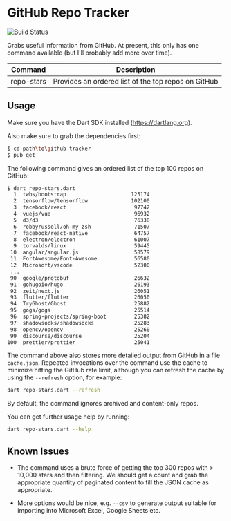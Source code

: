 # GitHub Repo Tracker

[![Build Status](https://travis-ci.org/timsneath/github-tracker.svg?branch=master)](https://travis-ci.org/timsneath/github-tracker)

Grabs useful information from GitHub. At present, this only has one command
available (but I'll probably add more over time).

| Command    | Description                                         |
|------------|-----------------------------------------------------|
| repo-stars | Provides an ordered list of the top repos on GitHub |

## Usage

Make sure you have the Dart SDK installed (<https://dartlang.org>).

Also make sure to grab the dependencies first:

```bash
$ cd path\to\github-tracker
$ pub get
```

The following command gives an ordered list of the top 100 repos on GitHub:

```bash
$ dart repo-stars.dart
  1  twbs/bootstrap                     125174
  2  tensorflow/tensorflow              102100
  3  facebook/react                      97742
  4  vuejs/vue                           96932
  5  d3/d3                               76338
  6  robbyrussell/oh-my-zsh              71507
  7  facebook/react-native               64757
  8  electron/electron                   61007
  9  torvalds/linux                      59445
 10  angular/angular.js                  58579
 11  FortAwesome/Font-Awesome            56580
 12  Microsoft/vscode                    52300
 ...
 90  google/protobuf                     26632
 91  gohugoio/hugo                       26193
 92  zeit/next.js                        26051
 93  flutter/flutter                     26050
 94  TryGhost/Ghost                      25882
 95  gogs/gogs                           25514
 96  spring-projects/spring-boot         25382
 97  shadowsocks/shadowsocks             25283
 98  opencv/opencv                       25260
 99  discourse/discourse                 25204
100  prettier/prettier                   25041
```

The command above also stores more detailed output from GitHub in a file
`cache.json`. Repeated invocations over the command use the cache to minimize
hitting the GitHub rate limit, although you can refresh the cache by using the
`--refresh` option, for example:

```bash
dart repo-stars.dart --refresh
```

By default, the command ignores archived and content-only repos.

You can get further usage help by running:

```bash
dart repo-stars.dart --help
```

## Known Issues

- The command uses a brute force of getting the top 300 repos with > 10,000
  stars and then filtering. We should get a count and grab the appropriate
  quantity of paginated content to fill the JSON cache as appropriate.

- More options would be nice, e.g. `--csv` to generate output suitable for
  importing into Microsoft Excel, Google Sheets etc.
